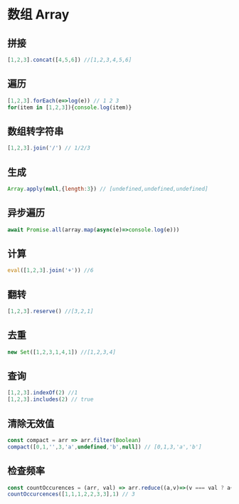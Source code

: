 # 数组 Array

## 拼接

```JavaScript
[1,2,3].concat([4,5,6]) //[1,2,3,4,5,6]
```

## 遍历

```JavaScript
[1,2,3].forEach(e=>log(e)) // 1 2 3
for(item in [1,2,3]){console.log(item)}
```

## 数组转字符串
```javascript
[1,2,3].join('/') // 1/2/3
```

## 生成
```javascript
Array.apply(null,{length:3}) // [undefined,undefined,undefined]
```

## 异步遍历
```javascript
await Promise.all(array.map(async(e)=>console.log(e)))
```

## 计算
```javascript
eval([1,2,3].join('+')) //6
```

## 翻转
```javascript
[1,2,3].reserve() //[3,2,1]
```

## 去重
```javascript
new Set([1,2,3,1,4,1]) //[1,2,3,4]
```

## 查询
```javascript
[1,2,3].indexOf(2) //1
[1,2,3].includes(2) // true
```

## 清除无效值
```javascript
const compact = arr => arr.filter(Boolean)
compact([0,1,'',3,'a',undefined,'b',null]) // [0,1,3,'a','b']
```

## 检查频率
```javascript
const countOccurences = (arr, val) => arr.reduce((a,v)=>(v === val ? a+1 : a),0)
countOccurcences([1,1,1,2,2,3,3],1) // 3
```


